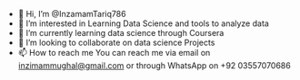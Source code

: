 - 👋 Hi, I’m @InzamamTariq786
- 👀 I’m interested in Learning Data Science and tools to analyze data
- 🌱 I’m currently learning data science through Coursera 
- 💞️ I’m looking to collaborate on data science Projects
- 📫 How to reach me  You can reach me via email on inzimammughal@gmail.com or through WhatsApp on +92 03557070686

<!---
InzamamTariq786/InzamamTariq786 is a ✨ special ✨ repository because its `README.md` (this file) appears on your GitHub profile.
You can click the Preview link to take a look at your changes.
--->
